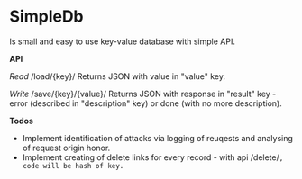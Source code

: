 # SimpleDb

Is small and easy to use key-value database with simple API.

**API**

*Read*
/load/{key}/
Returns JSON with value in "value" key.

*Write*
/save/{key}/{value}/
Returns JSON with response in "result" key - error (described in "description" key) or done (with no more description).

**Todos**
- Implement identification of attacks via logging of reuqests and analysing of request origin honor.
- Implement creating of delete links for every record - with api /delete/<code>, code will be hash of key.